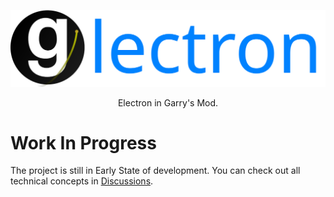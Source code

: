 <p align="center"><img src="assets/glectron.svg" alt="Glectron"></p>
<p align="center">Electron in Garry's Mod.</p>

# Work In Progress
The project is still in Early State of development. You can check out all technical concepts in [Discussions](https://github.com/Glectron/glectron/discussions).